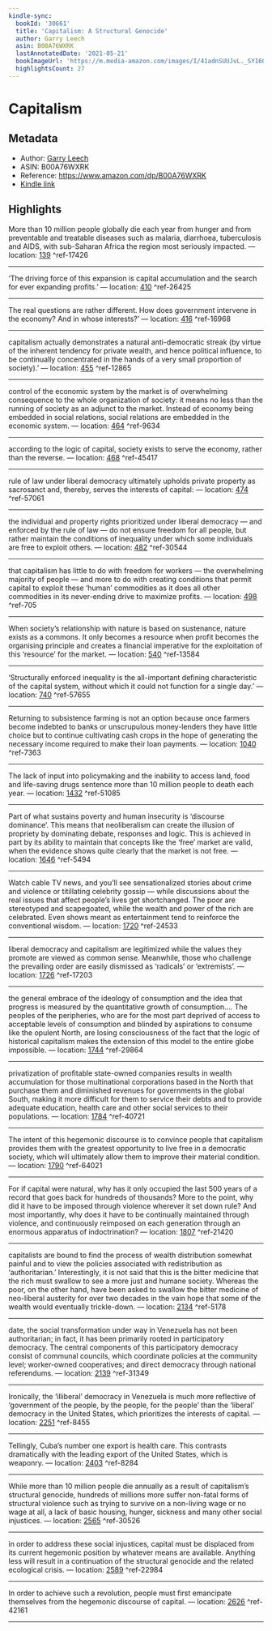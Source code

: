 ```yaml
---
kindle-sync:
  bookId: '30661'
  title: 'Capitalism: A Structural Genocide'
  author: Garry Leech
  asin: B00A76WXRK
  lastAnnotatedDate: '2021-05-21'
  bookImageUrl: 'https://m.media-amazon.com/images/I/41adnSUUJvL._SY160.jpg'
  highlightsCount: 27
---
```

# Capitalism
## Metadata
* Author: [Garry Leech](https://www.amazon.comundefined)
* ASIN: B00A76WXRK
* Reference: https://www.amazon.com/dp/B00A76WXRK
* [Kindle link](kindle://book?action=open&asin=B00A76WXRK)

## Highlights
More than 10 million people globally die each year from hunger and from preventable and treatable diseases such as malaria, diarrhoea, tuberculosis and AIDS, with sub-Saharan Africa the region most seriously impacted. — location: [139](kindle://book?action=open&asin=B00A76WXRK&location=139) ^ref-17426

---
‘The driving force of this expansion is capital accumulation and the search for ever expanding profits.’ — location: [410](kindle://book?action=open&asin=B00A76WXRK&location=410) ^ref-26425

---
The real questions are rather different. How does government intervene in the economy? And in whose interests?’ — location: [416](kindle://book?action=open&asin=B00A76WXRK&location=416) ^ref-16968

---
capitalism actually demonstrates a natural anti-democratic streak (by virtue of the inherent tendency for private wealth, and hence political influence, to be continually concentrated in the hands of a very small proportion of society).’ — location: [455](kindle://book?action=open&asin=B00A76WXRK&location=455) ^ref-12865

---
control of the economic system by the market is of overwhelming consequence to the whole organization of society: it means no less than the running of society as an adjunct to the market. Instead of economy being embedded in social relations, social relations are embedded in the economic system. — location: [464](kindle://book?action=open&asin=B00A76WXRK&location=464) ^ref-9634

---
according to the logic of capital, society exists to serve the economy, rather than the reverse. — location: [468](kindle://book?action=open&asin=B00A76WXRK&location=468) ^ref-45417

---
rule of law under liberal democracy ultimately upholds private property as sacrosanct and, thereby, serves the interests of capital: — location: [474](kindle://book?action=open&asin=B00A76WXRK&location=474) ^ref-57061

---
the individual and property rights prioritized under liberal democracy — and enforced by the rule of law — do not ensure freedom for all people, but rather maintain the conditions of inequality under which some individuals are free to exploit others. — location: [482](kindle://book?action=open&asin=B00A76WXRK&location=482) ^ref-30544

---
that capitalism has little to do with freedom for workers — the overwhelming majority of people — and more to do with creating conditions that permit capital to exploit these ‘human’ commodities as it does all other commodities in its never-ending drive to maximize profits. — location: [498](kindle://book?action=open&asin=B00A76WXRK&location=498) ^ref-705

---
When society’s relationship with nature is based on sustenance, nature exists as a commons. It only becomes a resource when profit becomes the organising principle and creates a financial imperative for the exploitation of this ‘resource’ for the market. — location: [540](kindle://book?action=open&asin=B00A76WXRK&location=540) ^ref-13584

---
‘Structurally enforced inequality is the all-important defining characteristic of the capital system, without which it could not function for a single day.’ — location: [740](kindle://book?action=open&asin=B00A76WXRK&location=740) ^ref-57655

---
Returning to subsistence farming is not an option because once farmers become indebted to banks or unscrupulous money-lenders they have little choice but to continue cultivating cash crops in the hope of generating the necessary income required to make their loan payments. — location: [1040](kindle://book?action=open&asin=B00A76WXRK&location=1040) ^ref-7363

---
The lack of input into policymaking and the inability to access land, food and life-saving drugs sentence more than 10 million people to death each year. — location: [1432](kindle://book?action=open&asin=B00A76WXRK&location=1432) ^ref-51085

---
Part of what sustains poverty and human insecurity is ‘discourse dominance’. This means that neoliberalism can create the illusion of propriety by dominating debate, responses and logic. This is achieved in part by its ability to maintain that concepts like the ‘free’ market are valid, when the evidence shows quite clearly that the market is not free. — location: [1646](kindle://book?action=open&asin=B00A76WXRK&location=1646) ^ref-5494

---
Watch cable TV news, and you’ll see sensationalized stories about crime and violence or titillating celebrity gossip — while discussions about the real issues that affect people’s lives get shortchanged. The poor are stereotyped and scapegoated, while the wealth and power of the rich are celebrated. Even shows meant as entertainment tend to reinforce the conventional wisdom. — location: [1720](kindle://book?action=open&asin=B00A76WXRK&location=1720) ^ref-24533

---
liberal democracy and capitalism are legitimized while the values they promote are viewed as common sense. Meanwhile, those who challenge the prevailing order are easily dismissed as ‘radicals’ or ‘extremists’. — location: [1726](kindle://book?action=open&asin=B00A76WXRK&location=1726) ^ref-17203

---
the general embrace of the ideology of consumption and the idea that progress is measured by the quantitative growth of consumption.… The peoples of the peripheries, who are for the most part deprived of access to acceptable levels of consumption and blinded by aspirations to consume like the opulent North, are losing consciousness of the fact that the logic of historical capitalism makes the extension of this model to the entire globe impossible. — location: [1744](kindle://book?action=open&asin=B00A76WXRK&location=1744) ^ref-29864

---
privatization of profitable state-owned companies results in wealth accumulation for those multinational corporations based in the North that purchase them and diminished revenues for governments in the global South, making it more difficult for them to service their debts and to provide adequate education, health care and other social services to their populations. — location: [1784](kindle://book?action=open&asin=B00A76WXRK&location=1784) ^ref-40721

---
The intent of this hegemonic discourse is to convince people that capitalism provides them with the greatest opportunity to live free in a democratic society, which will ultimately allow them to improve their material condition. — location: [1790](kindle://book?action=open&asin=B00A76WXRK&location=1790) ^ref-64021

---
For if capital were natural, why has it only occupied the last 500 years of a record that goes back for hundreds of thousands? More to the point, why did it have to be imposed through violence wherever it set down rule? And most importantly, why does it have to be continually maintained through violence, and continuously reimposed on each generation through an enormous apparatus of indoctrination? — location: [1807](kindle://book?action=open&asin=B00A76WXRK&location=1807) ^ref-21420

---
capitalists are bound to find the process of wealth distribution somewhat painful and to view the policies associated with redistribution as ‘authoritarian.’ Interestingly, it is not said that this is the bitter medicine that the rich must swallow to see a more just and humane society. Whereas the poor, on the other hand, have been asked to swallow the bitter medicine of neo-liberal austerity for over two decades in the vain hope that some of the wealth would eventually trickle-down. — location: [2134](kindle://book?action=open&asin=B00A76WXRK&location=2134) ^ref-5178

---
date, the social transformation under way in Venezuela has not been authoritarian; in fact, it has been primarily rooted in participatory democracy. The central components of this participatory democracy consist of communal councils, which coordinate policies at the community level; worker-owned cooperatives; and direct democracy through national referendums. — location: [2139](kindle://book?action=open&asin=B00A76WXRK&location=2139) ^ref-31349

---
Ironically, the ‘illiberal’ democracy in Venezuela is much more reflective of ‘government of the people, by the people, for the people’ than the ‘liberal’ democracy in the United States, which prioritizes the interests of capital. — location: [2251](kindle://book?action=open&asin=B00A76WXRK&location=2251) ^ref-8455

---
Tellingly, Cuba’s number one export is health care. This contrasts dramatically with the leading export of the United States, which is weaponry. — location: [2403](kindle://book?action=open&asin=B00A76WXRK&location=2403) ^ref-8284

---
While more than 10 million people die annually as a result of capitalism’s structural genocide, hundreds of millions more suffer non-fatal forms of structural violence such as trying to survive on a non-living wage or no wage at all, a lack of basic housing, hunger, sickness and many other social injustices. — location: [2565](kindle://book?action=open&asin=B00A76WXRK&location=2565) ^ref-30526

---
in order to address these social injustices, capital must be displaced from its current hegemonic position by whatever means are available. Anything less will result in a continuation of the structural genocide and the related ecological crisis. — location: [2589](kindle://book?action=open&asin=B00A76WXRK&location=2589) ^ref-22984

---
In order to achieve such a revolution, people must first emancipate themselves from the hegemonic discourse of capital. — location: [2626](kindle://book?action=open&asin=B00A76WXRK&location=2626) ^ref-42161

---
